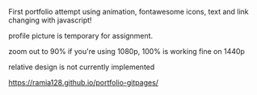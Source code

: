 First portfolio attempt using animation, fontawesome icons, text and link changing with javascript!

profile picture is temporary for assignment.

zoom out to 90% if you're using 1080p, 100% is working fine on 1440p

relative design is not currently implemented

https://ramia128.github.io/portfolio-gitpages/
